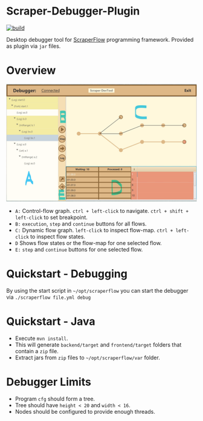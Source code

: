 # Scraper-Debugger-Plugin

[![build](https://img.shields.io/badge/build-maven-lightblue.svg)](https://maven.apache.org/plugins/index.html)

Desktop debugger tool for [ScraperFlow](https://github.com/scraperflow/scraperflow) programming framework. Provided as plugin via `jar` files. 

# Overview
![screenshot](doc/Overview.jpg)

* `A:` Control-flow graph. `ctrl + left-click` to navigate. `ctrl + shift + left-click` to set breakpoint.
* `B:` `execution`, `step` and `continue` buttons for all flows.
* `C:` Dynamic flow graph. `left-click` to inspect flow-map. `ctrl + left-click` to inspect flow states.
* `D` Shows flow states or the flow-map for one selected flow.
* `E:` `step` and `continue` buttons for one selected flow.



# Quickstart - Debugging
By using the start script in `~/opt/scraperflow` you can start the debugger via `./scraperflow file.yml debug`

# Quickstart - Java
* Execute `mvn install`. 
* This will generate `backend/target` and `frontend/target` folders that contain a `zip` file.
* Extract jars from `zip` files to `~/opt/scraperflow/var` folder.

# Debugger Limits
* Program `cfg` should form a tree.
* Tree should have `height < 20` and  `width < 16`.
* Nodes should be configured to provide enough threads.
